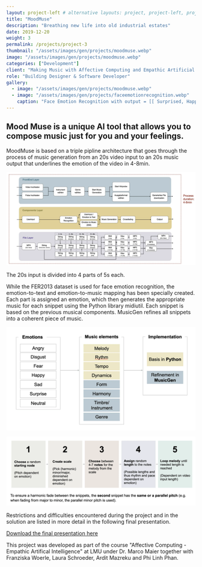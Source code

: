 ```yaml
---
layout: project-left # alternative layouts: project, project-left, project-right, project-top
title: "MoodMuse"
description: "Breathing new life into old industrial estates"
date: 2019-12-20
weight: 3
permalink: /projects/project-3
thumbnail: "/assets/images/gen/projects/moodmuse.webp"
image: "/assets/images/gen/projects/moodmuse.webp"
categories: ["Development"]
client: "Making Music with Affective Computing and Empathic Artificial Intelligence"
role: "Building Designer & Software Developer"
gallery:
  - image: "/assets/images/gen/projects/moodmuse.webp"
  - image: "/assets/images/gen/projects/faceemotionrecognition.webp"
    caption: "Face Emotion Recognition with output = [[ Surprised, Happy, Neutral ], [ Happy, Sad, Neutral ], [ Happy, Neutral, Surprised ], [ Happy, Neutral, Angry ]], based on der FER2013 Dataset. "
---
```


## Mood Muse is a unique AI tool that allows you to compose music just for you and your feelings. 

MoodMuse is based on a triple pipline architecture that goes through the process of music generation from an 20s video input to an 20s music output that underlines the emotion of the video in 4-8min. 

![Pipeline Overview](/assets/images/gen/projects/pipeline.webp)

The 20s input is divided into 4 parts of 5s each. 

While the FER2013 dataset is used for face emotion recognition, the emotion-to-text and emotion-to-music mapping has been specially created. Each part is assigned an emotion, which then generates the appropriate music for each snippet using the Python library midiutil. Each snippet is based on the previous musical components. MusicGen refines all snippets into a coherent piece of music. 


![Mapping Emotion-to-Text/Emotion-to-Music.](/assets/images/gen/projects/mapping.webp)

![Melody creation: The music logic behing it.](/assets/images/gen/projects/melody.webp)

Restrictions and difficulties encountered during the project and in the solution are listed in more detail in the following final presentation. 

[Download the final presentation here](/assets/files/MoodMuse_FinalPresentation.pdf)

This project was developed as part of the course "Affective Computing - Empathic Artifical Intelligence" at LMU under Dr. Marco Maier together with Franziska Woerle, Laura Schroeder, Ardit Mazreku and Phi Linh Phan.